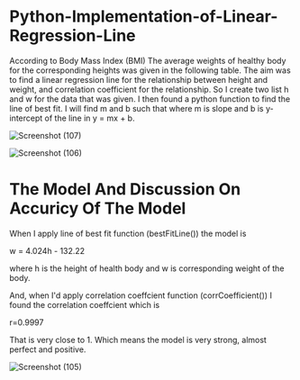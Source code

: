 # Python-Implementation-of-Linear-Regression-Line


According to Body Mass Index (BMI) The average weights of healthy body for the corresponding heights was given in the following table. The aim was to find a linear regression line for the relationship between height and weight, and correlation coefficient for the relationship. So I create two list h and w for the data that was given. I then found a python function to find the line of best fit. I will find m and b such that where m is slope and b is y-intercept of the line in  y = mx + b. 




![Screenshot (107)](https://github.com/deonjr04/Python-Implementation-of-Linear-Regression-Line/assets/146729697/2f6961b8-980c-473a-a7df-8cf6557bc4fb)

![Screenshot (106)](https://github.com/deonjr04/Python-Implementation-of-Linear-Regression-Line/assets/146729697/fe36d604-b69b-416f-8412-86006c86b62f)




# The Model And Discussion On Accuricy Of The Model
When I apply line of best fit function (bestFitLine()) the model is

w = 4.024h - 132.22

where h is the height of health body and w is corresponding weight of the body.

And, when I'd apply correlation coeffcient function (corrCoefficient()) I found the correlation coeffcient which is

r=0.9997

That is very close to 1. Which means the model is very strong, almost perfect and positive.


![Screenshot (105)](https://github.com/deonjr04/Python-Implementation-of-Linear-Regression-Line/assets/146729697/882d576d-8a07-4697-9108-1ecff2d94f55)







